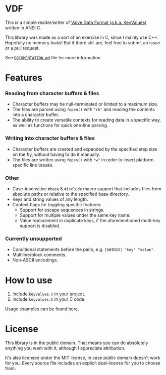 # VDF

This is a simple reader/writer of [Valve Data Format (a.k.a. KeyValues)](https://developer.valvesoftware.com/wiki/KeyValues) written in ANSI C.

This library was made as a sort of an exercise in C, since I mainly use C++.  
Hopefully no memory leaks! But if there still are, feel free to submit an issue or a pull request.

See [`DOCUMENTATION.md`](DOCUMENTATION.md) file for more information.

# Features

### Reading from character buffers & files
- Character buffers may be null-terminated or limited to a maximum size.
- The files are parsed using `fopen()` with `"rb"` and reading the contents into a character buffer.
- The ability to create versatile contexts for reading data in a specific way, as well as functions for quick one-line parsing.

### Writing into character buffers & files
- Character buffers are created and expanded by the specified step size on the fly, without having to do it manually.
- The files are written using `fopen()` with `"w"` in order to insert platform-specific line breaks.

### Other
- Case-insensitive `#base` & `#include` macro support that includes files from absolute paths or relative to the specified base directory.
- Keys and string values of any length.
- Context flags for toggling specific features:
  - Support for escape sequences in strings.
  - Support for multiple values under the same key name.
  - Value replacement in duplicate keys, if the aforementioned multi-key support is disabled.

### Currently unsupported
- Conditional statements before the pairs, e.g. `[$WIN32] "key" "value"`.
- Multiline/block comments.
- Non-ASCII encodings.

# How to use

1. Include `keyvalues.c` in your project.
2. Include `keyvalues.h` in your C code.

Usage examples can be found [here](DOCUMENTATION.md#Usage-examples).

# License

This library is in the public domain. That means you can do absolutely anything you want with it, although I appreciate attribution.

It's also licensed under the MIT license, in case public domain doesn't work for you. Every source file includes an explicit dual-license for you to choose from.
